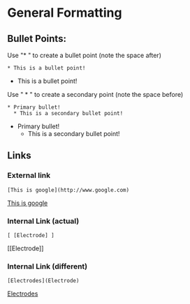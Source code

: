 # General Formatting

## Bullet Points:
Use "* " to create a bullet point (note the space after)
```
* This is a bullet point!
```
* This is a bullet point!

Use " * " to create a secondary point (note the space before)
```
* Primary bullet!
  * This is a secondary bullet point!
```
* Primary bullet!
  * This is a secondary bullet point!

## Links

### External link
```
[This is google](http://www.google.com)
```
[This is google](http://www.google.com)

### Internal Link (actual)
```
[ [Electrode] ]
```
[[Electrode]]

### Internal Link (different)
```
[Electrodes](Electrode)
```
[Electrodes](Electrode)